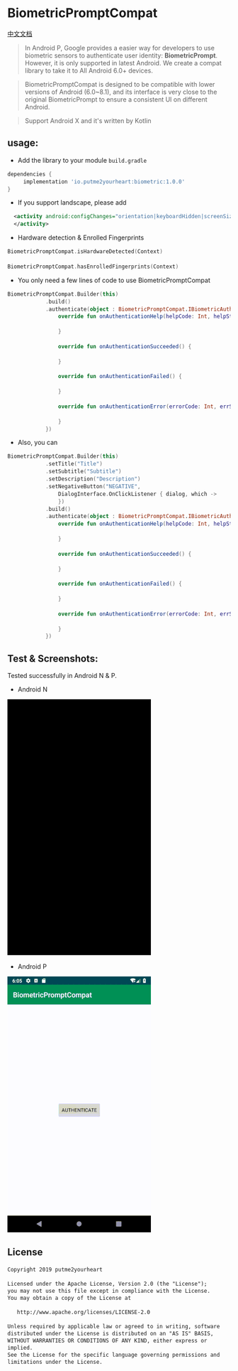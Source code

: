 # BiometricPromptCompat

[中文文档](https://github.com/putme2yourheart/BiometricPromptCompat/blob/master/README-cn.md)

> In Android P, Google provides a easier way for developers to use biometric sensors to authenticate user identity: **BiometricPrompt**. However, it is only supported in latest Android. We create a compat library to take it to All Android 6.0+ devices.

> BiometricPromptCompat is designed to be compatible with lower versions of Android (6.0~8.1), and its interface is very close to the original BiometricPrompt to ensure a consistent UI on different Android.

> Support Android X and it's written by Kotlin

## usage:
- Add the library to your module `build.gradle`
```groovy
dependencies {
     implementation 'io.putme2yourheart:biometric:1.0.0'
}
```

- If you support landscape, please add 
```xml
  <activity android:configChanges="orientation|keyboardHidden|screenSize">
  </activity>
```

- Hardware detection & Enrolled Fingerprints
```kotlin
BiometricPromptCompat.isHardwareDetected(Context)

BiometricPromptCompat.hasEnrolledFingerprints(Context)
```

- You only need a few lines of code to use BiometricPromptCompat
```kotlin
BiometricPromptCompat.Builder(this)
            .build()
            .authenticate(object : BiometricPromptCompat.IBiometricAuthenticationCallback {
                override fun onAuthenticationHelp(helpCode: Int, helpString: CharSequence) {
                    
                }

                override fun onAuthenticationSucceeded() {
                    
                }

                override fun onAuthenticationFailed() {
                   
                }

                override fun onAuthenticationError(errorCode: Int, errString: String) {
                    
                }
            })
```

- Also, you can
```kotlin
BiometricPromptCompat.Builder(this)
            .setTitle("Title")
            .setSubtitle("Subtitle")
            .setDescription("Description")
            .setNegativeButton("NEGATIVE",
                DialogInterface.OnClickListener { dialog, which ->
                })
            .build()
            .authenticate(object : BiometricPromptCompat.IBiometricAuthenticationCallback {
                override fun onAuthenticationHelp(helpCode: Int, helpString: CharSequence) {
                    
                }

                override fun onAuthenticationSucceeded() {
                    
                }

                override fun onAuthenticationFailed() {
                   
                }

                override fun onAuthenticationError(errorCode: Int, errString: String) {
                    
                }
            })
```

## Test & Screenshots:
Tested successfully in Android N & P.

- Android N

![alarum](https://github.com/putme2yourheart/BiometricPromptCompat/blob/master/screenshots/24.gif)

- Android P

![alarum](https://github.com/putme2yourheart/BiometricPromptCompat/blob/master/screenshots/28.gif)

License
-------

    Copyright 2019 putme2yourheart

    Licensed under the Apache License, Version 2.0 (the "License");
    you may not use this file except in compliance with the License.
    You may obtain a copy of the License at

       http://www.apache.org/licenses/LICENSE-2.0

    Unless required by applicable law or agreed to in writing, software
    distributed under the License is distributed on an "AS IS" BASIS,
    WITHOUT WARRANTIES OR CONDITIONS OF ANY KIND, either express or implied.
    See the License for the specific language governing permissions and
    limitations under the License.

